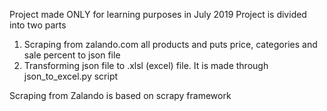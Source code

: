 Project made ONLY for learning purposes in July 2019
Project is divided into two parts
1. Scraping from zalando.com all products and puts price, categories and sale percent to json file
2. Transforming json file to .xlsl (excel) file. It is made through json_to_excel.py script

Scraping from Zalando is based on scrapy framework


